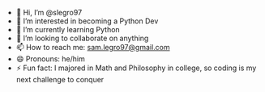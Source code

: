 - 👋 Hi, I’m @slegro97
- 👀 I’m interested in becoming a Python Dev
- 🌱 I’m currently learning Python
- 💞️ I’m looking to collaborate on anything
- 📫 How to reach me: sam.legro97@gmail.com
- 😄 Pronouns: he/him
- ⚡ Fun fact: I majored in Math and Philosophy in college, so coding is my next challenge to conquer

<!---
slegro97/slegro97 is a ✨ special ✨ repository because its `README.md` (this file) appears on your GitHub profile.
You can click the Preview link to take a look at your changes.
--->
